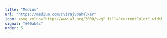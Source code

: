 ```yaml
---
title: "Medium"
url: "https://medium.com/@virajvbahulkar"
icon: <svg xmlns="http://www.w3.org/2000/svg" fill="currentColor" width="24" height="24" viewBox="0 0 256 256"><path d="M0 32v192h256V32H0zm212.9 63.4l-14.6 13.9a1.6 1.6 0 00-.6 1.5v65.2a1.6 1.6 0 00.6 1.5l14.2 13.9v2.1H144v-2.1l15-14.5c.8-.8.8-1.1.8-1.5V95.6l-42.3 106.6h-5L67.7 95.6v71.2c-.2 1.1.2 2.3 1 3.1l19.6 23.7v2.1H39v-2.1l19.6-23.7c.8-.8 1.2-2 1-3.1V88.1a2.6 2.6 0 00-.8-2.1L40.5 64.3v-2.1h52.4l40.4 88.3L170.5 62h42.4v2.1z"/></svg>
signal: "#00ab6c"
order: 5
---
```

